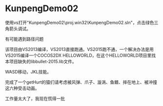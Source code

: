 # KunpengDemo02
使用vs打开"KunpengDemo02\proj.win32\KunpengDemo02.sln"，点击绿色三角箭头调试。

有可能遇到路径问题

该项目由VS2013编译，VS2013直接跑通。VS2015跑不通，一个解决办法是用VS2015编译一个COCOS2DX HELLOWORLD，在这个HELLOWORLD项目里找本项目缺失的libbullet-2015.lib文件。

WASD移动，JKL技能。

完成了一个getHurt的猿们请考虑被风弹、爪子、漩涡、鱼鳍、摔在地上、被冲撞这六种受击动画。

工作量太大了，我现在慌得一批
